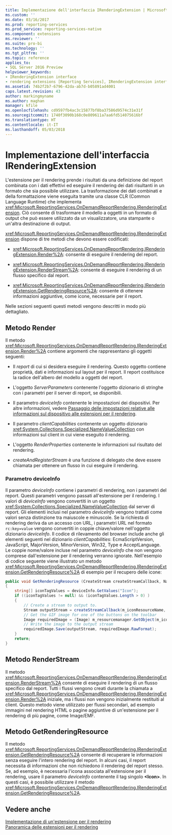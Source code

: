 ```yaml
---
title: Implementazione dell'interfaccia IRenderingExtension | Microsoft Docs
ms.custom: ''
ms.date: 03/16/2017
ms.prod: reporting-services
ms.prod_service: reporting-services-native
ms.component: extensions
ms.reviewer: ''
ms.suite: pro-bi
ms.technology: ''
ms.tgt_pltfrm: ''
ms.topic: reference
applies_to:
- SQL Server 2016 Preview
helpviewer_keywords:
- IRenderingExtension interface
- rendering extensions [Reporting Services], IRenderingExtension interface
ms.assetid: 74b2f2b7-6796-42da-ab7d-b05891ad4001
caps.latest.revision: 43
author: markingmyname
ms.author: maghan
manager: kfile
ms.openlocfilehash: cd9597fb4ac3c15877bf8ba37586d9574c31e31f
ms.sourcegitcommit: 1740f3090b168c0e809611a7aa6fd514075616bf
ms.translationtype: HT
ms.contentlocale: it-IT
ms.lasthandoff: 05/03/2018
---
```

# <a name="implementing-the-irenderingextension-interface"></a>Implementazione dell'interfaccia IRenderingExtension
  L'estensione per il rendering prende i risultati da una definizione del report combinata con i dati effettivi ed eseguire il rendering dei dati risultanti in un formato che sia possibile utilizzare. La trasformazione dei dati combinati e della formattazione viene eseguita tramite una classe CLR (Common Language Runtime) che implementa <xref:Microsoft.ReportingServices.OnDemandReportRendering.IRenderingExtension>. Ciò consente di trasformare il modello a oggetti in un formato di output che può essere utilizzato da un visualizzatore, una stampante o un'altra destinazione di output.  
  
 <xref:Microsoft.ReportingServices.OnDemandReportRendering.IRenderingExtension> dispone di tre metodi che devono essere codificati:  
  
-   <xref:Microsoft.ReportingServices.OnDemandReportRendering.IRenderingExtension.Render%2A>: consente di eseguire il rendering del report.  
  
-   <xref:Microsoft.ReportingServices.OnDemandReportRendering.IRenderingExtension.RenderStream%2A>: consente di eseguire il rendering di un flusso specifico dal report.  
  
-   <xref:Microsoft.ReportingServices.OnDemandReportRendering.IRenderingExtension.GetRenderingResource%2A>: consente di ottenere informazioni aggiuntive, come icone, necessarie per il report.  
  
 Nelle sezioni seguenti questi metodi vengono descritti in modo più dettagliato.  
  
## <a name="render-method"></a>Metodo Render  
 Il metodo <xref:Microsoft.ReportingServices.OnDemandReportRendering.IRenderingExtension.Render%2A> contiene argomenti che rappresentano gli oggetti seguenti:  
  
-   Il *report* di cui si desidera eseguire il rendering. Questo oggetto contiene proprietà, dati e informazioni sul layout per il report. Il report costituisce la radice dell'albero del modello a oggetti del report.  
  
-   L'oggetto *ServerParameters* contenente l'oggetto dizionario di stringhe con i parametri per il server di report, se disponibili.  
  
-   Il parametro *deviceInfo* contenente le impostazioni dei dispositivi. Per altre informazioni, vedere [Passaggio delle impostazioni relative alle informazioni sul dispositivo alle estensioni per il rendering](../../../reporting-services/report-server-web-service/net-framework/passing-device-information-settings-to-rendering-extensions.md).  
  
-   Il parametro *clientCapabilities* contenente un oggetto dizionario <xref:System.Collections.Specialized.NameValueCollection> con informazioni sul client in cui viene eseguito il rendering.  
  
-   L'oggetto *RenderProperties* contenente le informazioni sul risultato del rendering.  
  
-   *createAndRegisterStream* è una funzione di delegato che deve essere chiamata per ottenere un flusso in cui eseguire il rendering.  
  
### <a name="deviceinfo-parameter"></a>Parametro deviceInfo  
 Il parametro *deviceInfo* contiene i parametri di rendering, non i parametri del report. Questi parametri vengono passati all'estensione per il rendering. I valori di *deviceInfo* vengono convertiti in un oggetto <xref:System.Collections.Specialized.NameValueCollection> dal server di report. Gli elementi inclusi nel parametro *deviceInfo* vengono trattati come valori senza distinzione tra maiuscole e minuscole. Se la richiesta di rendering deriva da un accesso con URL, i parametri URL nel formato `rc:key=value` vengono convertiti in coppie chiave/valore nell'oggetto dizionario *deviceInfo*. Il codice di rilevamento del browser include anche gli elementi seguenti nel dizionario *clientCapabilities*: EcmaScriptVersion, JavaScript, MajorVersion, MinorVersion, Win32, Type e AcceptLanguage. Le coppie nome/valore incluse nel parametro *deviceInfo* che non vengono comprese dall'estensione per il rendering verranno ignorate. Nell'esempio di codice seguente viene illustrato un metodo <xref:Microsoft.ReportingServices.OnDemandReportRendering.IRenderingExtension.GetRenderingResource%2A> di esempio per il recupero delle icone:  
  
```csharp  
public void GetRenderingResource (CreateStream createStreamCallback, NameValueCollection deviceInfo)  
{  
    string[] iconTagValues = deviceInfo.GetValues("Icon");  
    if ((iconTagValues != null) && (iconTagValues.Length > 0) )  
    {  
        // Create a stream to output to.  
        Stream outputStream = createStreamCallback(m_iconResourceName, "gif", null, "image/gif", false);  
        // Get the GIF image for one of the buttons on the toolbar  
        Image requiredImage = (Image) m_resourcemanager.GetObject(m_iconResourceName  
        // Write the image to the output stream  
        requiredImage.Save(outputStream, requiredImage.RawFormat);  
    }  
    return;  
}  
```  
  
## <a name="renderstream-method"></a>Metodo RenderStream  
 Il metodo <xref:Microsoft.ReportingServices.OnDemandReportRendering.IRenderingExtension.RenderStream%2A> consente di eseguire il rendering di un flusso specifico dal report. Tutti i flussi vengono creati durante la chiamata a <xref:Microsoft.ReportingServices.OnDemandReportRendering.IRenderingExtension.Render%2A> iniziale, ma i flussi non vengono inizialmente restituiti al client. Questo metodo viene utilizzato per flussi secondari, ad esempio immagini nel rendering HTML o pagine aggiuntive di un'estensione per il rendering di più pagine, come Image/EMF.  
  
## <a name="getrenderingresource-method"></a>Metodo GetRenderingResource  
 Il metodo <xref:Microsoft.ReportingServices.OnDemandReportRendering.IRenderingExtension.GetRenderingResource%2A> consente di recuperare le informazioni senza eseguire l'intero rendering del report. In alcuni casi, il report necessita di informazioni che non richiedono il rendering del report stesso. Se, ad esempio, è necessaria l'icona associata all'estensione per il rendering, usare il parametro *deviceInfo* contenente il tag singolo **\<Icon>**. In questi casi, è possibile utilizzare il metodo <xref:Microsoft.ReportingServices.OnDemandReportRendering.IRenderingExtension.GetRenderingResource%2A>.  
  
## <a name="see-also"></a>Vedere anche  
 [Implementazione di un'estensione per il rendering](../../../reporting-services/extensions/rendering-extension/implementing-a-rendering-extension.md)   
 [Panoramica delle estensioni per il rendering](../../../reporting-services/extensions/rendering-extension/rendering-extensions-overview.md)  
  
  
